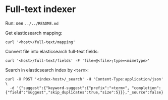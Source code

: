 # Full-text indexer

Run: see `../../README.md`

Get elasticsearch mapping:
```
curl '<host>/full-text/mapping'
```

Convert file into elasticsearch full-text fields:
```
curl '<host>/full-text/fields' -F 'file=@<file>;type=<mimetype>'
```

Search in elasticsearch index by `<term>`:
```
curl -X POST '<index-host>/_search' -H 'Content-Type:application/json' \
  -d '{"suggest":{"keyword-suggest":{"prefix":"<term>", "completion":{"field":"suggest","skip_duplicates":true,"size":5}}},"_source":false}'
```
